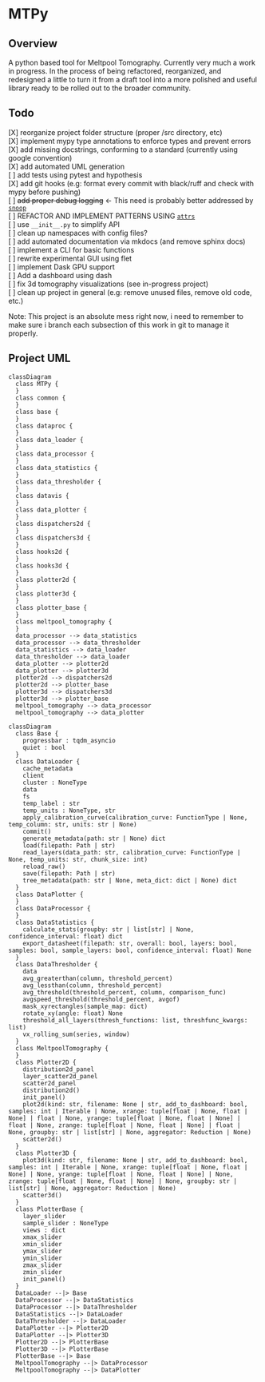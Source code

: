 # MTPy

## Overview

A python based tool for Meltpool Tomography. Currently very much a work in progress. In the process of being refactored, reorganized, and redesigned a little to turn it from a draft tool into a more polished and useful library ready to be rolled out to the broader community.

## Todo

[X] reorganize project folder structure (proper /src directory, etc)\
[X] implement mypy type annotations to enforce types and prevent errors\
[X] add missing docstrings, conforming to a standard (currently using google convention)\
[X] add automated UML generation\
[ ] add tests using pytest and hypothesis\
[X] add git hooks (e.g: format every commit with black/ruff  and check with mypy before pushing)\
[ ] ~~add proper debug logging~~ <- This need is probably better addressed by [`snoop`](https://github.com/alexmojaki/snoop)\
[ ] REFACTOR AND IMPLEMENT PATTERNS USING [`attrs`](https://www.attrs.org/en/stable/)\
[ ] use `__init__.py` to simplify API\
[ ] clean up namespaces with config files?\
[ ] add automated documentation via mkdocs (and remove sphinx docs)\
[ ] implement a CLI for basic functions\
[ ] rewrite experimental GUI using flet\
[ ] implement Dask GPU support\
[ ] Add a dashboard using dash\
[ ] fix 3d tomography visualizations (see in-progress project)\
[ ] clean up project in general (e.g: remove unused files, remove old code, etc.)

Note: This project is an absolute mess right now, i need to remember to make sure i branch each subsection of this work in git to manage it properly.

## Project UML

```mermaid
classDiagram
  class MTPy {
  }
  class common {
  }
  class base {
  }
  class dataproc {
  }
  class data_loader {
  }
  class data_processor {
  }
  class data_statistics {
  }
  class data_thresholder {
  }
  class datavis {
  }
  class data_plotter {
  }
  class dispatchers2d {
  }
  class dispatchers3d {
  }
  class hooks2d {
  }
  class hooks3d {
  }
  class plotter2d {
  }
  class plotter3d {
  }
  class plotter_base {
  }
  class meltpool_tomography {
  }
  data_processor --> data_statistics
  data_processor --> data_thresholder
  data_statistics --> data_loader
  data_thresholder --> data_loader
  data_plotter --> plotter2d
  data_plotter --> plotter3d
  plotter2d --> dispatchers2d
  plotter2d --> plotter_base
  plotter3d --> dispatchers3d
  plotter3d --> plotter_base
  meltpool_tomography --> data_processor
  meltpool_tomography --> data_plotter
```

```mermaid
classDiagram
  class Base {
    progressbar : tqdm_asyncio
    quiet : bool
  }
  class DataLoader {
    cache_metadata
    client
    cluster : NoneType
    data
    fs
    temp_label : str
    temp_units : NoneType, str
    apply_calibration_curve(calibration_curve: FunctionType | None, temp_column: str, units: str | None)
    commit()
    generate_metadata(path: str | None) dict
    load(filepath: Path | str)
    read_layers(data_path: str, calibration_curve: FunctionType | None, temp_units: str, chunk_size: int)
    reload_raw()
    save(filepath: Path | str)
    tree_metadata(path: str | None, meta_dict: dict | None) dict
  }
  class DataPlotter {
  }
  class DataProcessor {
  }
  class DataStatistics {
    calculate_stats(groupby: str | list[str] | None, confidence_interval: float) dict
    export_datasheet(filepath: str, overall: bool, layers: bool, samples: bool, sample_layers: bool, confidence_interval: float) None
  }
  class DataThresholder {
    data
    avg_greaterthan(column, threshold_percent)
    avg_lessthan(column, threshold_percent)
    avg_threshold(threshold_percent, column, comparison_func)
    avgspeed_threshold(threshold_percent, avgof)
    mask_xyrectangles(sample_map: dict)
    rotate_xy(angle: float) None
    threshold_all_layers(thresh_functions: list, threshfunc_kwargs: list)
    vx_rolling_sum(series, window)
  }
  class MeltpoolTomography {
  }
  class Plotter2D {
    distribution2d_panel
    layer_scatter2d_panel
    scatter2d_panel
    distribution2d()
    init_panel()
    plot2d(kind: str, filename: None | str, add_to_dashboard: bool, samples: int | Iterable | None, xrange: tuple[float | None, float | None] | float | None, yrange: tuple[float | None, float | None] | float | None, zrange: tuple[float | None, float | None] | float | None, groupby: str | list[str] | None, aggregator: Reduction | None)
    scatter2d()
  }
  class Plotter3D {
    plot3d(kind: str, filename: None | str, add_to_dashboard: bool, samples: int | Iterable | None, xrange: tuple[float | None, float | None] | None, yrange: tuple[float | None, float | None] | None, zrange: tuple[float | None, float | None] | None, groupby: str | list[str] | None, aggregator: Reduction | None)
    scatter3d()
  }
  class PlotterBase {
    layer_slider
    sample_slider : NoneType
    views : dict
    xmax_slider
    xmin_slider
    ymax_slider
    ymin_slider
    zmax_slider
    zmin_slider
    init_panel()
  }
  DataLoader --|> Base
  DataProcessor --|> DataStatistics
  DataProcessor --|> DataThresholder
  DataStatistics --|> DataLoader
  DataThresholder --|> DataLoader
  DataPlotter --|> Plotter2D
  DataPlotter --|> Plotter3D
  Plotter2D --|> PlotterBase
  Plotter3D --|> PlotterBase
  PlotterBase --|> Base
  MeltpoolTomography --|> DataProcessor
  MeltpoolTomography --|> DataPlotter

```
